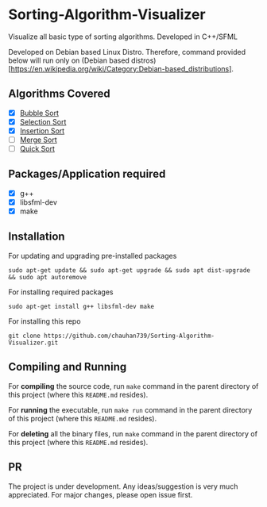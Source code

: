 # Sorting-Algorithm-Visualizer
Visualize all basic type of sorting algorithms. Developed in C++/SFML

Developed on Debian based Linux Distro. Therefore, command provided below will run only on (Debian based distros)[https://en.wikipedia.org/wiki/Category:Debian-based_distributions].

## Algorithms Covered
- [x] [Bubble Sort](https://www.youtube.com/watch?v=Jdtq5uKz-w4)
- [x] [Selection Sort](https://www.youtube.com/watch?v=GUDLRan2DWM)
- [x] [Insertion Sort](https://www.youtube.com/watch?v=i-SKeOcBwko)
- [ ] [Merge Sort](https://www.youtube.com/watch?v=TzeBrDU-JaY)
- [ ] [Quick Sort](https://www.youtube.com/watch?v=COk73cpQbFQ)

## Packages/Application required
- [x] g++
- [x] libsfml-dev
- [x] make

## Installation
For updating and upgrading pre-installed packages
```
sudo apt-get update && sudo apt-get upgrade && sudo apt dist-upgrade && sudo apt autoremove
```

For installing required packages
```
sudo apt-get install g++ libsfml-dev make
```

For installing this repo
```
git clone https://github.com/chauhan739/Sorting-Algorithm-Visualizer.git
```

## Compiling and Running

For **compiling** the source code, run `make` command in the parent directory of this project (where this `README.md` resides).

For **running** the executable, run `make run` command in the parent directory of this project (where this `README.md` resides).

For **deleting** all the binary files, run `make` command in the parent directory of this project (where this `README.md` resides).

## PR
The project is under development. Any ideas/suggestion is very much appreciated. For major changes, please open issue first.
